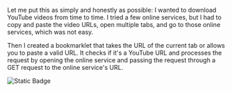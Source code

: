 Let me put this as simply and honestly as possible: I wanted to download YouTube videos from time to time. I tried a few online services, but I had to copy and paste the video URLs, open multiple tabs, and go to those online services, which was not easy.

Then I created a bookmarklet that takes the URL of the current tab or allows you to paste a valid URL. It checks if it's a YouTube URL and processes the request by opening the online service and passing the request through a GET request to the online service's URL.

![Static Badge](https://img.shields.io/badge/:badgeContent)

